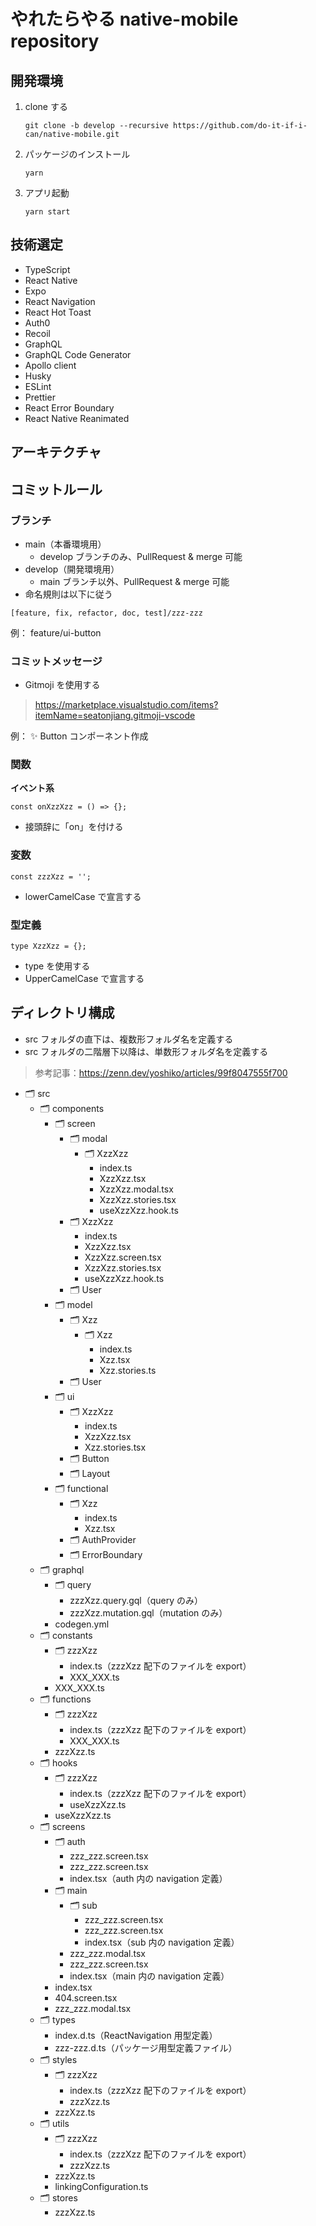 # やれたらやる native-mobile repository

## 開発環境

1. clone する

   ```shell
   git clone -b develop --recursive https://github.com/do-it-if-i-can/native-mobile.git
   ```

1. パッケージのインストール

   ```shell
   yarn
   ```

1. アプリ起動

   ```shell
   yarn start
   ```

## 技術選定

- TypeScript
- React Native
- Expo
- React Navigation
- React Hot Toast
- Auth0
- Recoil
- GraphQL
- GraphQL Code Generator
- Apollo client
- Husky
- ESLint
- Prettier
- React Error Boundary
- React Native Reanimated

## アーキテクチャ

## コミットルール

### ブランチ

- main（本番環境用）
  - develop ブランチのみ、PullRequest & merge 可能
- develop（開発環境用）
  - main ブランチ以外、PullRequest & merge 可能
- 命名規則は以下に従う

`[feature, fix, refactor, doc, test]/zzz-zzz`

例： feature/ui-button

### コミットメッセージ

- Gitmoji を使用する

> https://marketplace.visualstudio.com/items?itemName=seatonjiang.gitmoji-vscode

例： ✨ Button コンポーネント作成

### 関数

**イベント系**

`const onXzzXzz = () => {};`

- 接頭辞に「on」を付ける

### 変数

`const zzzXzz = '';`

- lowerCamelCase で宣言する

### 型定義

`type XzzXzz = {};`

- type を使用する
- UpperCamelCase で宣言する

## ディレクトリ構成

- src フォルダの直下は、複数形フォルダ名を定義する
- src フォルダの二階層下以降は、単数形フォルダ名を定義する

> 参考記事：https://zenn.dev/yoshiko/articles/99f8047555f700

- 🗂 src
  - 🗂 components
    - 🗂 screen
      - 🗂 modal
        - 🗂 XzzXzz
          - index.ts
          - XzzXzz.tsx
          - XzzXzz.modal.tsx
          - XzzXzz.stories.tsx
          - useXzzXzz.hook.ts
      - 🗂 XzzXzz
        - index.ts
        - XzzXzz.tsx
        - XzzXzz.screen.tsx
        - XzzXzz.stories.tsx
        - useXzzXzz.hook.ts
      - 🗂 User
    - 🗂 model
      - 🗂 Xzz
        - 🗂 Xzz
          - index.ts
          - Xzz.tsx
          - Xzz.stories.ts
      - 🗂 User
    - 🗂 ui
      - 🗂 XzzXzz
        - index.ts
        - XzzXzz.tsx
        - Xzz.stories.tsx
      - 🗂 Button
      - 🗂 Layout
    - 🗂 functional
      - 🗂 Xzz
        - index.ts
        - Xzz.tsx
      - 🗂 AuthProvider
      - 🗂 ErrorBoundary
  - 🗂 graphql
    - 🗂 query
      - zzzXzz.query.gql（query のみ）
      - zzzXzz.mutation.gql（mutation のみ）
    - codegen.yml
  - 🗂 constants
    - 🗂 zzzXzz
      - index.ts（zzzXzz 配下のファイルを export）
      - XXX_XXX.ts
    - XXX_XXX.ts
  - 🗂 functions
    - 🗂 zzzXzz
      - index.ts（zzzXzz 配下のファイルを export）
      - XXX_XXX.ts
    - zzzXzz.ts
  - 🗂 hooks
    - 🗂 zzzXzz
      - index.ts（zzzXzz 配下のファイルを export）
      - useXzzXzz.ts
    - useXzzXzz.ts
  - 🗂 screens
    - 🗂 auth
      - zzz_zzz.screen.tsx
      - zzz_zzz.screen.tsx
      - index.tsx（auth 内の navigation 定義）
    - 🗂 main
      - 🗂 sub
        - zzz_zzz.screen.tsx
        - zzz_zzz.screen.tsx
        - index.tsx（sub 内の navigation 定義）
      - zzz_zzz.modal.tsx
      - zzz_zzz.screen.tsx
      - index.tsx（main 内の navigation 定義）
    - index.tsx
    - 404.screen.tsx
    - zzz_zzz.modal.tsx
  - 🗂 types
    - index.d.ts（ReactNavigation 用型定義）
    - zzz-zzz.d.ts（パッケージ用型定義ファイル）
  - 🗂 styles
    - 🗂 zzzXzz
      - index.ts（zzzXzz 配下のファイルを export）
      - zzzXzz.ts
    - zzzXzz.ts
  - 🗂 utils
    - 🗂 zzzXzz
      - index.ts（zzzXzz 配下のファイルを export）
      - zzzXzz.ts
    - zzzXzz.ts
    - linkingConfiguration.ts
  - 🗂 stores
    - zzzXzz.ts

